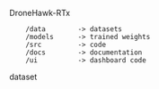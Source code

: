 DroneHawk-RTx

        /data        -> datasets
        /models      -> trained weights
        /src         -> code
        /docs        -> documentation
        /ui          -> dashboard code


dataset
